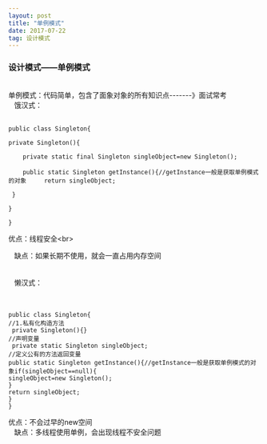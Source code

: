```yaml
---
layout: post
title: "单例模式"
date: 2017-07-22
tag: 设计模式
---
```




### 设计模式——单例模式

<br>
单例模式：代码简单，包含了面象对象的所有知识点-------》面试常考<br>
&nbsp; &nbsp;饿汉式：<br>
      <br>

```
public class Singleton{

private Singleton(){

    private static final Singleton singleObject=new Singleton();

    public static Singleton getInstance(){//getInstance一般是获取单例模式的对象     return singleObject;

 }

}

}  

```

优点：线程安全&lt;br&gt;


&nbsp; &nbsp;缺点：如果长期不使用，就会一直占用内存空间<br>
<br>
<br>
&nbsp; &nbsp;懒汉式：<br>
&nbsp; &nbsp;<br>
&nbsp; &nbsp;&nbsp;&nbsp;<br>
```
public class Singleton{
//1.私有化构造方法
 private Singleton(){}
//声明变量
 private static Singleton singleObject;
//定义公有的方法返回变量
public static Singleton getInstance(){//getInstance一般是获取单例模式的对象if(singleObject==null){
singleObject=new Singleton();
}
return singleObject;
}
}
```

优点：不会过早的new空间<br>
&nbsp; &nbsp;缺点：多线程使用单例，会出现线程不安全问题<br>
<br>

